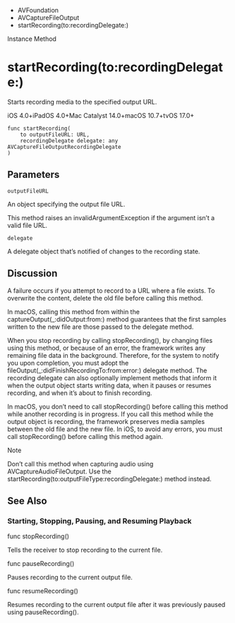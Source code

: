 

- AVFoundation
- AVCaptureFileOutput
-  startRecording(to:recordingDelegate:) 

Instance Method

# startRecording(to:recordingDelegate:)

Starts recording media to the specified output URL.

iOS 4.0+iPadOS 4.0+Mac Catalyst 14.0+macOS 10.7+tvOS 17.0+

``` source
func startRecording(
    to outputFileURL: URL,
    recordingDelegate delegate: any AVCaptureFileOutputRecordingDelegate
)
```

## Parameters 

`outputFileURL`  

An object specifying the output file URL.

This method raises an invalidArgumentException if the argument isn’t a valid file URL.

`delegate`  

A delegate object that’s notified of changes to the recording state.

## Discussion

A failure occurs if you attempt to record to a URL where a file exists. To overwrite the content, delete the old file before calling this method.

In macOS, calling this method from within the captureOutput(_:didOutput:from:) method guarantees that the first samples written to the new file are those passed to the delegate method.

When you stop recording by calling stopRecording(), by changing files using this method, or because of an error, the framework writes any remaining file data in the background. Therefore, for the system to notify you upon completion, you must adopt the fileOutput(_:didFinishRecordingTo:from:error:) delegate method. The recording delegate can also optionally implement methods that inform it when the output object starts writing data, when it pauses or resumes recording, and when it’s about to finish recording.

In macOS, you don’t need to call stopRecording() before calling this method while another recording is in progress. If you call this method while the output object is recording, the framework preserves media samples between the old file and the new file. In iOS, to avoid any errors, you must call stopRecording() before calling this method again.

Note

Don’t call this method when capturing audio using AVCaptureAudioFileOutput. Use the startRecording(to:outputFileType:recordingDelegate:) method instead.

## See Also

### Starting, Stopping, Pausing, and Resuming Playback

func stopRecording()

Tells the receiver to stop recording to the current file.

func pauseRecording()

Pauses recording to the current output file.

func resumeRecording()

Resumes recording to the current output file after it was previously paused using pauseRecording().

